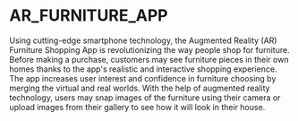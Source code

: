 # AR_FURNITURE_APP
 Using cutting-edge smartphone technology, the Augmented Reality (AR) Furniture Shopping App is revolutionizing the way people shop for furniture. Before making a purchase, customers may see furniture pieces in their own homes thanks to the app's realistic and interactive shopping experience. The app increases user interest and confidence in furniture choosing by merging the virtual and real worlds. With the help of augmented reality technology, users may snap images of the furniture using their camera or upload images from their gallery to see how it will look in their house.
